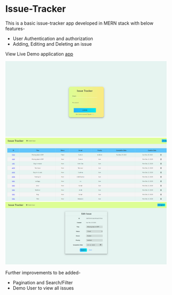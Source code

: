 # Issue-Tracker

This is a basic issue-tracker app developed in MERN stack with below features-
* User Authentication and authorization
* Adding, Editing and Deleting an issue 

View Live Demo application [app](https://issue-tracker-ap.herokuapp.com)

![Login](./login.PNG) ![Home](./home.PNG) ![Edit](./EDIT.PNG)

Further improvements to be added-
* Pagination and Search/Filter
* Demo User to view all issues

